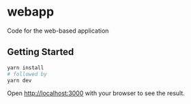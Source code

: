 # webapp
Code for the web-based application

## Getting Started

```bash
yarn install
# followed by
yarn dev
```

Open [http://localhost:3000](http://localhost:3000) with your browser to see the result.
